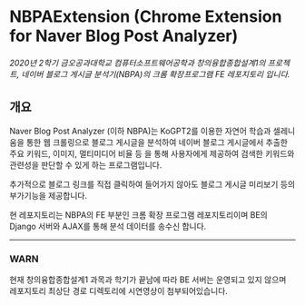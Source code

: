 # NBPAExtension (Chrome Extension for Naver Blog Post Analyzer)
###### 2020년 2학기 금오공과대학교 컴퓨터소프트웨어공학과 창의융합종합설계1의 프로젝트, 네이버 블로그 게시글 분석기(NBPA)의  크롬 확장프로그램 FE 레포지토리 입니다.

## 개요
Naver Blog Post Analyzer (이하 NBPA)는 KoGPT2를 이용한 자연어 학습과 셀레니움을 통한 웹 크롤링으로 블로그 게시글을 분석하여 네이버 블로그 게시글에서 추출한 주요 키워드, 이미지, 멀티미디어 비율 등
을 통해 사용자에게 제공하여 검색한 키워드와 관련성을 판단할 수 있게 하는 프로그램입니다.

추가적으로 블로그 링크를 직접 클릭하여 들어가지 않아도 블로그 게시글 미리보기 등의 부가기능을 제공합니다.

현 레포지토리는 NBPA의 FE 부분인 크롬 확장 프로그램 레포지토리이며 BE의 Django 서버와 AJAX를 통해 분석 데이터를 송수신 합니다.

- - -

### WARN
현재 창의융합종합설계1 과목과 학기가 끝남에 따라 BE 서버는 운영되고 있지 않으며 레포지토리 최상단 경로 디렉토리에 시연영상이 첨부되어있습니다.
